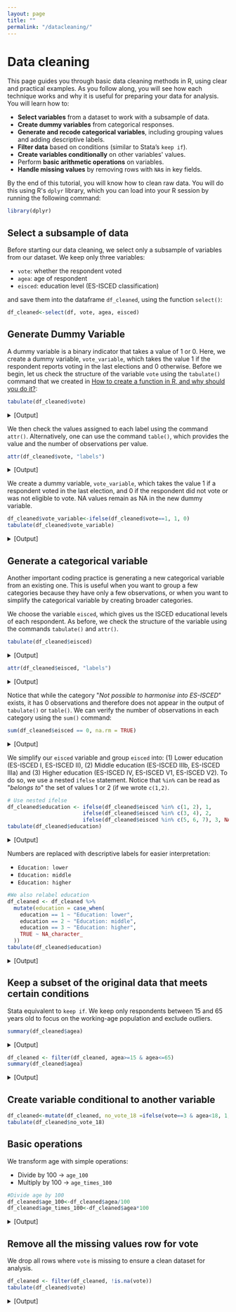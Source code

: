 ```yaml
---
layout: page
title: ""
permalink: "/datacleaning/"
---
```


# Data cleaning

This page guides you through basic data cleaning methods in R, using clear and practical examples. As you follow along, you will see how each technique works and why it is useful for preparing your data for analysis. You will learn how to:

- **Select variables** from a dataset to work with a subsample of data.
- **Create dummy variables** from categorical responses.  
- **Generate and recode categorical variables**, including grouping values and adding descriptive labels.  
- **Filter data** based on conditions (similar to Stata’s `keep if`).  
- **Create variables conditionally** on other variables' values.  
- Perform **basic arithmetic operations** on variables.  
- **Handle missing values** by removing rows with `NA`s in key fields.  

By the end of this tutorial, you will know how to clean raw data. You will do this using R's `dplyr` library, which you can load into your R session by running the following command:
```r
library(dplyr)
```
## Select a subsample of data
Before starting our data cleaning, we select only a subsample of variables from our dataset. We keep only three variables:

- `vote`: whether the respondent voted  
- `agea`: age of respondent  
- `eisced`: education level (ES-ISCED classification)

and save them into the dataframe `df_cleaned`, using the function `select()`:

```r
df_cleaned<-select(df, vote, agea, eisced)
```

## Generate Dummy Variable
A dummy variable is a binary indicator that takes a value of 1 or 0. Here, we create a dummy variable, `vote_variable`, which takes the value 1 if the respondent reports voting in the last elections and 0 otherwise. Before we begin, let us check the structure of the variable `vote` using the `tabulate()` command that we created in [How to create a function in R, and why should you do it?](https://gubellom.github.io/functions/):


```r
tabulate(df_cleaned$vote)
```
<details>
  <summary>[Output]</summary>
  <pre>
              Response Frequency Percentage Cumulative
1                  Yes     30815      69.42      69.42
2                   No      9417      21.22      90.64
3 Not eligible to vote      3687       8.31      98.95
4              Refusal       250       0.56      99.51
5           Don't know       209       0.47      99.98
6            No answer         9       0.02     100.00
7                Total     44387     100.00         NA
  </pre>
</details>

We then check the values assigned to each label using the command `attr()`. Alternatively, one can use the command `table()`, which provides the value and the number of observations per value.

```r
attr(df_cleaned$vote, "labels")
```

<details>
  <summary>[Output]</summary>
  <pre>
                 Yes                   No Not eligible to vote              Refusal 
                   1                    2                    3                   NA 
          Don't know            No answer 
                  NA                   NA
  </pre>
</details>

We create a dummy variable, `vote_variable`, which takes the value 1 if a respondent voted in the last election, and 0 if the respondent did not vote or was not eligible to vote. NA values remain as NA in the new dummy variable.

```r
df_cleaned$vote_variable<-ifelse(df_cleaned$vote==1, 1, 0)
tabulate(df_cleaned$vote_variable)
```
<details>
  <summary>[Output]</summary>
  <pre>
  Response Frequency Percentage Cumulative
1        0     13104      29.52      29.52
2        1     30815      69.42      98.94
3       NA       468       1.05      99.99
4    Total     44387      99.99         NA
  </pre>
</details>

## Generate a categorical variable
Another important coding practice is generating a new categorical variable from an existing one. This is useful when you want to group a few categories because they have only a few observations, or when you want to simplify the categorical variable by creating broader categories.

We choose the variable `eisced`, which gives us the ISCED educational levels of each respondent. As before, we check the structure of the variable using the commands `tabulate()` and `attr()`.

```r
tabulate(df_cleaned$eisced)
```
<details>
  <summary>[Output]</summary>
  <pre>
                                              Response Frequency Percentage Cumulative
1               ES-ISCED I , less than lower secondary      3861       8.70       8.70
2                         ES-ISCED II, lower secondary      7388      16.64      25.34
3            ES-ISCED IIIb, lower tier upper secondary      7163      16.14      41.48
4            ES-ISCED IIIa, upper tier upper secondary      8720      19.65      61.13
5         ES-ISCED IV, advanced vocational, sub-degree      6265      14.11      75.24
6      ES-ISCED V1, lower tertiary education, BA level      4760      10.72      85.96
7  ES-ISCED V2, higher tertiary education, >= MA level      6013      13.55      99.51
8                                                Other        88       0.20      99.71
9                                              Refusal        82       0.18      99.89
10                                          Don't know        39       0.09      99.98
11                                           No answer         8       0.02     100.00
12                                               Total     44387     100.00         NA
  </pre>
</details>


```r
attr(df_cleaned$eisced, "labels")
```
<details>
  <summary>[Output]</summary>
  <pre>
            Not possible to harmonise into ES-ISCED 
                                                  0 
             ES-ISCED I , less than lower secondary 
                                                  1 
                       ES-ISCED II, lower secondary 
                                                  2 
          ES-ISCED IIIb, lower tier upper secondary 
                                                  3 
          ES-ISCED IIIa, upper tier upper secondary 
                                                  4 
       ES-ISCED IV, advanced vocational, sub-degree 
                                                  5 
    ES-ISCED V1, lower tertiary education, BA level 
                                                  6 
ES-ISCED V2, higher tertiary education, >= MA level 
                                                  7 
                                              Other 
                                                 55 
                                            Refusal 
                                                 NA 
                                         Don't know 
                                                 NA 
                                          No answer 
                                                 NA 
  </pre>
</details>

Notice that while the category "*Not possible to harmonise into ES-ISCED*" exists, it has 0 observations and therefore does not appear in the output of `tabulate()` or `table()`. We can verify the number of observations in each category using the `sum()` command:

```r
sum(df_cleaned$eisced == 0, na.rm = TRUE)
```
<details>
  <summary>[Output]</summary>
  <pre>
[1] 0
  </pre>
</details>

We simplify our `eisced` variable and group `eisced` into: (1) Lower education (ES-ISCED I, ES-ISCED II), (2) Middle education (ES-ISCED IIIb,  ES-ISCED IIIa) and (3) Higher education (ES-ISCED IV, ES-ISCED V1, ES-ISCED V2). To do so, we use a nested `ifelse` statement. Notice that `%in%` can be read as "*belongs to*" the set of values 1 or 2 (if we wrote `c(1,2)`.

```r
# Use nested ifelse
df_cleaned$education <- ifelse(df_cleaned$eisced %in% c(1, 2), 1,
                        ifelse(df_cleaned$eisced %in% c(3, 4), 2,
                        ifelse(df_cleaned$eisced %in% c(5, 6, 7), 3, NA)))
tabulate(df_cleaned$education)
```
<details>
  <summary>[Output]</summary>
  <pre>
  Response Frequency Percentage Cumulative
1        1     11249      25.34      25.34
2        2     15883      35.78      61.12
3        3     17038      38.39      99.51
4       NA       217       0.49     100.00
5    Total     44387     100.00         NA
  </pre>
</details>


Numbers are replaced with descriptive labels for easier interpretation:  

- `Education: lower`  
- `Education: middle`  
- `Education: higher`  

  
```r
#We also relabel education
df_cleaned <- df_cleaned %>%
  mutate(education = case_when(
    education == 1 ~ "Education: lower",
    education == 2 ~ "Education: middle",
    education == 3 ~ "Education: higher",
    TRUE ~ NA_character_
  ))
tabulate(df_cleaned$education)
```


<details>
  <summary>[Output]</summary>
  <pre>
           Response Frequency Percentage Cumulative
1 Education: higher     17038      38.39      38.39
2 Education: middle     15883      35.78      74.17
3  Education: lower     11249      25.34      99.51
4                NA       217       0.49     100.00
5             Total     44387     100.00         NA
  </pre>
</details>


## Keep a subset of the original data that meets certain conditions
 
Stata equivalent to `keep if`. We keep only respondents between 15 and 65 years old to focus on the working-age population and exclude outliers.

```r
summary(df_cleaned$agea)
```

<details>
  <summary>[Output]</summary>
  <pre>
Min. 1st Qu.  Median    Mean 3rd Qu.    Max.    NA's 
15.00   34.00   49.00   49.14   64.00  100.00     155 
  </pre>
</details>

```r
df_cleaned <- filter(df_cleaned, agea>=15 & agea<=65)
summary(df_cleaned$agea)
```
<details>
  <summary>[Output]</summary>
  <pre>
 Min. 1st Qu.  Median    Mean 3rd Qu.    Max. 
15.00   30.00   43.00   41.96   54.00   65.00 
  </pre>
</details>

## Create variable conditional to another variable

```r
df_cleaned<-mutate(df_cleaned, no_vote_18 =ifelse(vote==3 & agea<18, 1, 0))
tabulate(df_cleaned$no_vote_18)
```

## Basic operations

We transform age with simple operations:

- Divide by 100 → `age_100`  
- Multiply by 100 → `age_times_100`  


```r
#Divide age by 100
df_cleaned$age_100<-df_cleaned$agea/100
df_cleaned$age_times_100<-df_cleaned$agea*100
```

<details>
  <summary>[Output]</summary>
  <pre>
summary(df_cleaned$age_100)
Min. 1st Qu.  Median    Mean 3rd Qu.    Max. 
0.1500  0.3000  0.4300  0.4196  0.5400  0.6500 

summary(df_cleaned$age_times_100)
Min. 1st Qu.  Median    Mean 3rd Qu.    Max. 
1500    3000    4300    4196    5400    6500 
  </pre>
</details>

## Remove all the missing values row for vote

We drop all rows where `vote` is missing to ensure a clean dataset for analysis.

```r
df_cleaned <- filter(df_cleaned, !is.na(vote))
tabulate(df_cleaned$vote)
```


<details>
  <summary>[Output]</summary>
  <pre>
              Response Frequency Percentage Cumulative
1                  Yes     22766      66.16      66.16
2                   No      7786      22.63      88.79
3 Not eligible to vote      3504      10.18      98.97
4              Refusal       188       0.55      99.52
5           Don't know       159       0.46      99.98
6            No answer         5       0.01      99.99
7                Total     34408      99.99         NA
  </pre>
</details>
